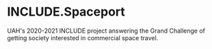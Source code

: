 # INCLUDE.Spaceport
UAH's 2020-2021 INCLUDE project answering the Grand Challenge of getting society interested in commercial space travel.
